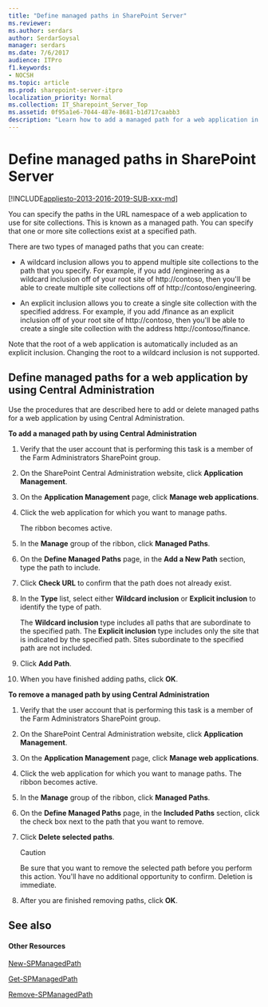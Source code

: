 ```yaml
---
title: "Define managed paths in SharePoint Server"
ms.reviewer: 
ms.author: serdars
author: SerdarSoysal
manager: serdars
ms.date: 7/6/2017
audience: ITPro
f1.keywords:
- NOCSH
ms.topic: article
ms.prod: sharepoint-server-itpro
localization_priority: Normal
ms.collection: IT_Sharepoint_Server_Top
ms.assetid: 0f95a1e6-7044-487e-8681-b1d717caabb3
description: "Learn how to add a managed path for a web application in SharePoint Server."
---
```


# Define managed paths in SharePoint Server

[!INCLUDE[appliesto-2013-2016-2019-SUB-xxx-md](../includes/appliesto-2013-2016-2019-SUB-xxx-md.md)]
  
You can specify the paths in the URL namespace of a web application to use for site collections. This is known as a managed path. You can specify that one or more site collections exist at a specified path.
  
There are two types of managed paths that you can create:
  
- A wildcard inclusion allows you to append multiple site collections to the path that you specify. For example, if you add /engineering as a wildcard inclusion off of your root site of http://contoso, then you'll be able to create multiple site collections off of http://contoso/engineering. 
    
- An explicit inclusion allows you to create a single site collection with the specified address. For example, if you add /finance as an explicit inclusion off of your root site of http://contoso, then you'll be able to create a single site collection with the address http://contoso/finance. 
    
Note that the root of a web application is automatically included as an explicit inclusion. Changing the root to a wildcard inclusion is not supported.
  
## Define managed paths for a web application by using Central Administration
<a name="section1"> </a>

Use the procedures that are described here to add or delete managed paths for a web application by using Central Administration.
  
 **To add a managed path by using Central Administration**
  
1. Verify that the user account that is performing this task is a member of the Farm Administrators SharePoint group.
    
2. On the SharePoint Central Administration website, click **Application Management**.
    
3. On the **Application Management** page, click **Manage web applications**.
    
4. Click the web application for which you want to manage paths.
    
    The ribbon becomes active.
    
5. In the **Manage** group of the ribbon, click **Managed Paths**.
    
6. On the **Define Managed Paths** page, in the **Add a New Path** section, type the path to include. 
    
7. Click **Check URL** to confirm that the path does not already exist. 
    
8. In the **Type** list, select either **Wildcard inclusion** or **Explicit inclusion** to identify the type of path. 
    
    The **Wildcard inclusion** type includes all paths that are subordinate to the specified path. The **Explicit inclusion** type includes only the site that is indicated by the specified path. Sites subordinate to the specified path are not included. 
    
9. Click **Add Path**.
    
10. When you have finished adding paths, click **OK**.
    
 **To remove a managed path by using Central Administration**
  
1. Verify that the user account that is performing this task is a member of the Farm Administrators SharePoint group.
    
2. On the SharePoint Central Administration website, click **Application Management**.
    
3. On the **Application Management** page, click **Manage web applications**.
    
4. Click the web application for which you want to manage paths. The ribbon becomes active.
    
5. In the **Manage** group of the ribbon, click **Managed Paths**.
    
6. On the **Define Managed Paths** page, in the **Included Paths** section, click the check box next to the path that you want to remove. 
    
7. Click **Delete selected paths**.
    
    > [!CAUTION]
    > Be sure that you want to remove the selected path before you perform this action. You'll have no additional opportunity to confirm. Deletion is immediate. 
  
8. After you are finished removing paths, click **OK**.
    
## See also
<a name="section1"> </a>

#### Other Resources

[New-SPManagedPath](/powershell/module/sharepoint-server/New-SPManagedPath?view=sharepoint-ps)
  
[Get-SPManagedPath](/powershell/module/sharepoint-server/Get-SPManagedPath?view=sharepoint-ps)
  
[Remove-SPManagedPath](/powershell/module/sharepoint-server/Remove-SPManagedPath?view=sharepoint-ps)


